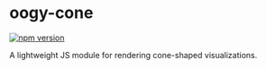 # oogy-cone

[![npm version](https://img.shields.io/npm/v/oogy-cone)](https://www.npmjs.com/package/oogy-cone)

A lightweight JS module for rendering cone-shaped visualizations.